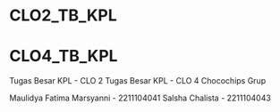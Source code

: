 # CLO2_TB_KPL
# CLO4_TB_KPL

Tugas Besar KPL - CLO 2
Tugas Besar KPL - CLO 4
Chocochips Grup

Maulidya Fatima Marsyanni - 2211104041
Salsha Chalista - 2211104043
